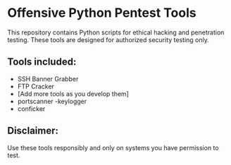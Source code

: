 # Offensive Python Pentest Tools

This repository contains Python scripts for ethical hacking and penetration testing. These tools are designed for authorized security testing only.

## Tools included:
- SSH Banner Grabber
- FTP Cracker
- [Add more tools as you develop them]
- portscanner
-keylogger
- conficker
## Disclaimer:
Use these tools responsibly and only on systems you have permission to test.
